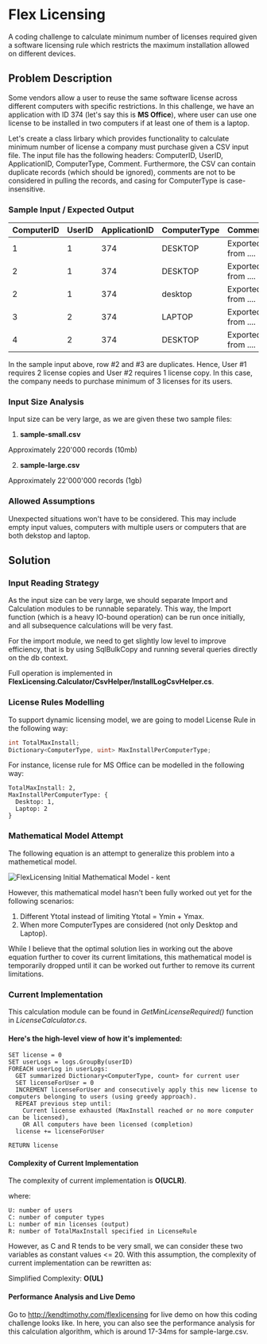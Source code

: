 # Flex Licensing
A coding challenge to calculate minimum number of licenses required given a software licensing rule which restricts the maximum installation allowed on different devices.

## Problem Description
Some vendors allow a user to reuse the same software license across different computers with specific restrictions. In this challenge, we have an application with ID 374 (let's say this is **MS Office**), where user can use one license to be installed in two computers if at least one of them is a laptop.

Let's create a class lirbary which provides functionality to calculate minimum number of license a company must purchase given a CSV input file. The input file has the following headers: ComputerID, UserID, ApplicationID, ComputerType, Comment. Furthermore, the CSV can contain duplicate records (which should be ignored), comments are not to be considered in pulling the records, and casing for ComputerType is case-insensitive.

### Sample Input / Expected Output
| ComputerID    | UserID        | ApplicationID  | ComputerType  | Comment                     |     
| ------------- |:------------- | -------------- |:------------- |:--------------------------- |
| 1             | 1             | 374            | DESKTOP       | Exported from ....          |
| 2             | 1             | 374            | DESKTOP       | Exported from ....          |
| 2             | 1             | 374            | desktop       | Exported from ....          |
| 3             | 2             | 374            | LAPTOP        | Exported from ....          |
| 4             | 2             | 374            | DESKTOP       | Exported from ....          |

In the sample input above, row #2 and #3 are duplicates. Hence, User #1 requires 2 license copies and User #2 requires 1 license copy. In this case, the company needs to purchase minimum of 3 licenses for its users.

### Input Size Analysis
Input size can be very large, as we are given these two sample files:
1. **sample-small.csv**

Approximately 220'000 records (10mb)

2. **sample-large.csv**

Approximately 22'000'000 records (1gb)

### Allowed Assumptions
Unexpected situations won't have to be considered. This may include empty input values, computers with multiple users or computers that are both dekstop and laptop.

## Solution
### Input Reading Strategy
As the input size can be very large, we should separate Import and Calculation modules to be runnable separately. This way, the Import function (which is a heavy IO-bound operation) can be run once initially, and all subsequence calculations will be very fast.

For the import module, we need to get slightly low level to improve efficiency, that is by using SqlBulkCopy and running several queries directly on the db context.

Full operation is implemented in **FlexLicensing.Calculator/CsvHelper/InstallLogCsvHelper.cs**.

### License Rules Modelling
To support dynamic licensing model, we are going to model License Rule in the following way:
```c#
int TotalMaxInstall;
Dictionary<ComputerType, uint> MaxInstallPerComputerType;
```

For instance, license rule for MS Office can be modelled in the following way:
```
TotalMaxInstall: 2,
MaxInstallPerComputerType: {
  Desktop: 1,
  Laptop: 2
}
```

### Mathematical Model Attempt
The following equation is an attempt to generalize this problem into a mathemetical model.

![FlexLicensing Initial Mathematical Model - kent](http://i.imgur.com/mSBKDrg.png)

However, this mathematical model hasn't been fully worked out yet for the following scenarios:
1. Different Ytotal instead of limiting Ytotal = Ymin + Ymax.
2. When more ComputerTypes are considered (not only Desktop and Laptop).

While I believe that the optimal solution lies in working out the above equation further to cover its current limitations, this mathematical model is temporarily dropped until it can be worked out further to remove its current limitations.

### Current Implementation
This calculation module can be found in *GetMinLicenseRequired()* function in *LicenseCalculator.cs*.

#### Here's the high-level view of how it's implemented:
```
SET license = 0
SET userLogs = logs.GroupBy(userID)
FOREACH userLog in userLogs:
  GET summarized Dictionary<ComputerType, count> for current user
  SET licenseForUser = 0
  INCREMENT licenseForUser and consecutively apply this new license to computers belonging to users (using greedy approach).
  REPEAT previous step until:
    Current license exhausted (MaxInstall reached or no more computer can be licensed),
    OR All computers have been licensed (completion)
  license += licenseForUser
  
RETURN license
```

#### Complexity of Current Implementation
The complexity of current implementation is **O(UCLR)**.

where:
```
U: number of users
C: number of computer types
L: number of min licenses (output)
R: number of TotalMaxInstall specified in LicenseRule
```

However, as C and R tends to be very small, we can consider these two variables as constant values <= 20. With this assumption, the complexity of current implementation can be rewritten as:

Simplified Complexity: **O(UL)**

#### Performance Analysis and Live Demo
Go to http://kendtimothy.com/flexlicensing for live demo on how this coding challenge looks like. In here, you can also see the performance analysis for this calculation algorithm, which is around 17-34ms for sample-large.csv.
